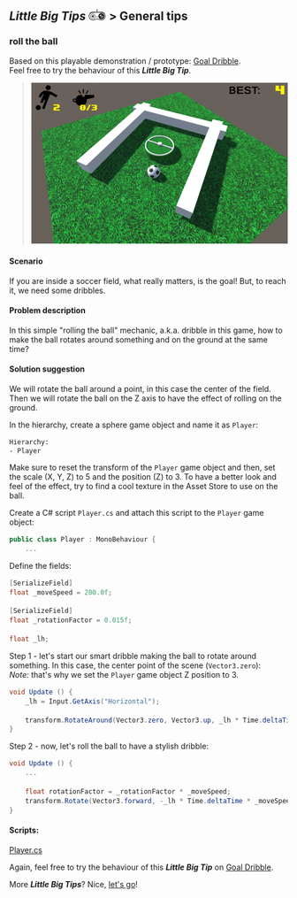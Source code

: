 ## _**Little Big Tips**_ ![Joystick](https://raw.githubusercontent.com/alissin/alissin.github.io/master/images/joystick.png) > General tips

### roll the ball

Based on this playable demonstration / prototype: [Goal Dribble](https://simmer.io/@alissin/goal-dribble).<br/>
Feel free to try the behaviour of this _**Little Big Tip**_.

> ![Goal Dribble](https://raw.githubusercontent.com/alissin/alissin.github.io/master/demonstration-projects/goal-dribble.png)

#### Scenario
If you are inside a soccer field, what really matters, is the goal! But, to reach it, we need some dribbles.

#### Problem description
In this simple "rolling the ball" mechanic, a.k.a. dribble in this game, how to make the ball rotates around something and on the ground at the same time?

#### Solution suggestion
We will rotate the ball around a point, in this case the center of the field. Then we will rotate the ball on the Z axis to have the effect of rolling on the ground.

In the hierarchy, create a sphere game object and name it as `Player`:

```
Hierarchy:
- Player
```

Make sure to reset the transform of the `Player` game object and then, set the scale (X, Y, Z) to 5 and the position (Z) to 3. To have a better look and feel of the effect, try to find a cool texture in the Asset Store to use on the ball.

Create a C# script `Player.cs` and attach this script to the `Player` game object:

```csharp
public class Player : MonoBehaviour {
    ...
```

Define the fields:

```csharp
[SerializeField]
float _moveSpeed = 200.0f;

[SerializeField]
float _rotationFactor = 0.015f;

float _lh;
```

Step 1 - let's start our smart dribble making the ball to rotate around something. In this case, the center point of the scene (`Vector3.zero`):<br/>
_Note:_ that's why we set the `Player` game object Z position to 3.

```csharp
void Update () {
    _lh = Input.GetAxis("Horizontal");

    transform.RotateAround(Vector3.zero, Vector3.up, _lh * Time.deltaTime * _moveSpeed);
}
```

Step 2 - now, let's roll the ball to have a stylish dribble:

```csharp
void Update () {
    ...

    float rotationFactor = _rotationFactor * _moveSpeed;
    transform.Rotate(Vector3.forward, -_lh * Time.deltaTime * _moveSpeed * rotationFactor);
}
```

#### Scripts:
[Player.cs](./Player.cs)

Again, feel free to try the behaviour of this _**Little Big Tip**_ on [Goal Dribble](https://simmer.io/@alissin/goal-dribble).

More _**Little Big Tips**_? Nice, [let's go](https://github.com/alissin/little-big-tips)!